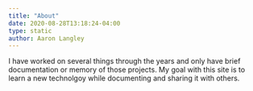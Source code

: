 ```yaml
---
title: "About"
date: 2020-08-28T13:18:24-04:00
type: static
author: Aaron Langley
---
```


I have worked on several things through the years and only have brief documentation or memory of those projects. My goal with this site is to learn a new technolgoy while documenting and sharing it with others. 


